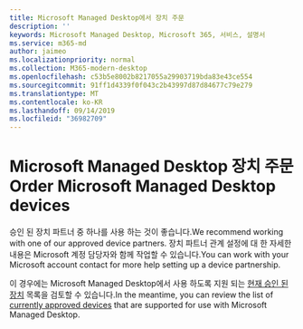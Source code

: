 ```yaml
---
title: Microsoft Managed Desktop에서 장치 주문
description: ''
keywords: Microsoft Managed Desktop, Microsoft 365, 서비스, 설명서
ms.service: m365-md
author: jaimeo
ms.localizationpriority: normal
ms.collection: M365-modern-desktop
ms.openlocfilehash: c53b5e8002b8217055a29903719bda83e43ce554
ms.sourcegitcommit: 91ff1d4339f0f043c2b43997d87d84677c79e279
ms.translationtype: MT
ms.contentlocale: ko-KR
ms.lasthandoff: 09/14/2019
ms.locfileid: "36982709"
---
```

# <a name="order-microsoft-managed-desktop-devices"></a><span data-ttu-id="f52e7-103">Microsoft Managed Desktop 장치 주문</span><span class="sxs-lookup"><span data-stu-id="f52e7-103">Order Microsoft Managed Desktop devices</span></span>

<span data-ttu-id="f52e7-104">승인 된 장치 파트너 중 하나를 사용 하는 것이 좋습니다.</span><span class="sxs-lookup"><span data-stu-id="f52e7-104">We recommend working with one of our approved device partners.</span></span> <span data-ttu-id="f52e7-105">장치 파트너 관계 설정에 대 한 자세한 내용은 Microsoft 계정 담당자와 함께 작업할 수 있습니다.</span><span class="sxs-lookup"><span data-stu-id="f52e7-105">You can work with your Microsoft account contact for more help setting up a device partnership.</span></span>

<span data-ttu-id="f52e7-106">이 경우에는 Microsoft Managed Desktop에서 사용 하도록 지원 되는 [현재 승인 된 장치](../service-description/device-list.md) 목록을 검토할 수 있습니다.</span><span class="sxs-lookup"><span data-stu-id="f52e7-106">In the meantime, you can review the list of [currently approved devices](../service-description/device-list.md) that are supported for use with Microsoft Managed Desktop.</span></span>



